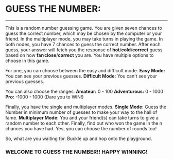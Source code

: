 # GUESS THE NUMBER:
------------------------------------------------------------------------------------------------------------

This is a random number guessing game. You are given seven chances to guess the correct number, which may be chosen by the computer or your friend. In the multiplayer mode, you may take turns in playing the game. In both nodes, you have 7 chances to guess the correct number. After each guess, your answer will fetch you the response of **hot**/**cold**/**correct** guess based on how **far**/**close**/**correct** you are. You have multiple options to choose in this game.

For one, you can choose between the easy and difficult mode. 
**Easy Mode:** You can see your previous guesses.
**Difficult Mode:** You can't see your previous guesses.

You can also choose the ranges:
**Amateur:** 0 - 100
**Adventurous:** 0 - 1000
**Pro:** -1000 - 1000 (Dare you to WIN!)

Finally, you have the single and multiplayer modes.
**Single Mode:** Guess the Number in minimum number of guesses to make your way to the hall of fame.
**Multiplayer Mode:** You and your friend(s) can take turns to give a random number to each other. Finally, find out who won the game in the n chances you have had. Yes, you can choose the number of rounds too!

So, what are you waiting for. Buckle up and hop onto the playground.

### WELCOME TO GUESS THE NUMBER!! HAPPY WINNING! ### 
